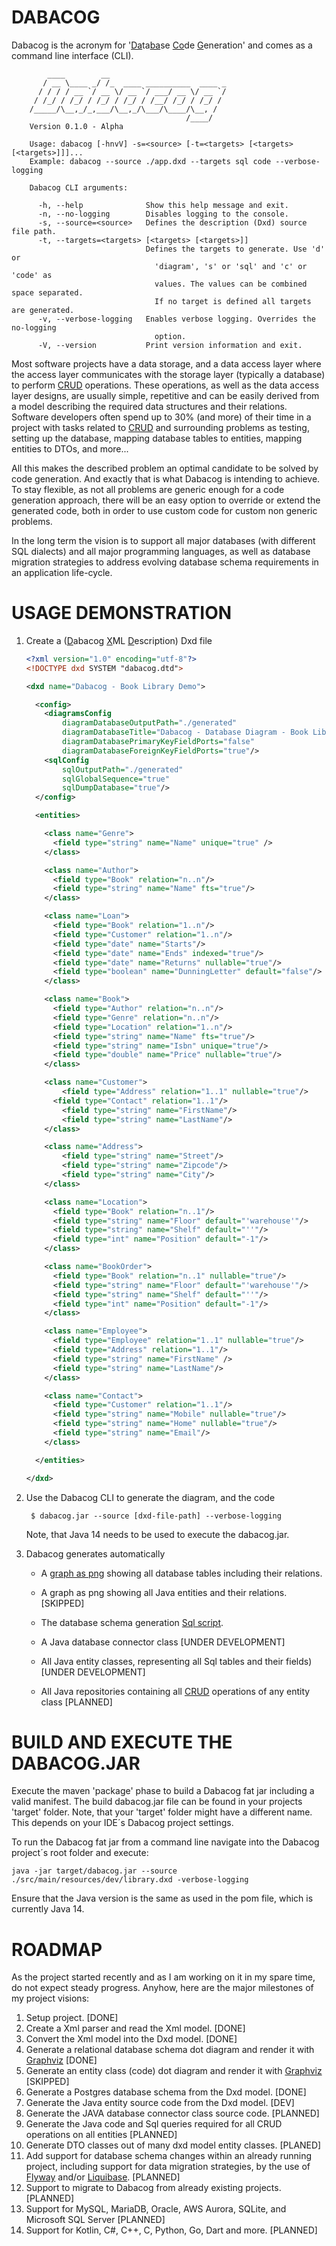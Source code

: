 # DABACOG

Dabacog is the acronym for '<ins>Da</ins>ta<ins>ba</ins>se <ins>Co</ins>de <ins>G</ins>eneration'
and comes as a command line interface (CLI).

            ____        __
           / __ \____ _/ /_  ____ __________  ____ _
          / / / / __ `/ __ \/ __ `/ ___/ __ \/ __ `/
         / /_/ / /_/ / /_/ / /_/ / /__/ /_/ / /_/ /
        /_____/\__,_/_,___/\__,_/\___/\____/\__, /
                                           /____/
        Version 0.1.0 - Alpha

        Usage: dabacog [-hnvV] -s=<source> [-t=<targets> [<targets> [<targets>]]]...
        Example: dabacog --source ./app.dxd --targets sql code --verbose-logging

        Dabacog CLI arguments:

          -h, --help              Show this help message and exit.
          -n, --no-logging        Disables logging to the console.
          -s, --source=<source>   Defines the description (Dxd) source file path.
          -t, --targets=<targets> [<targets> [<targets>]]
                                  Defines the targets to generate. Use 'd' or
                                    'diagram', 's' or 'sql' and 'c' or 'code' as
                                    values. The values can be combined space separated.
                                    If no target is defined all targets are generated.
          -v, --verbose-logging   Enables verbose logging. Overrides the no-logging
                                    option.
          -V, --version           Print version information and exit.

Most software projects have a data storage, and a data access layer where the access layer
communicates with the storage layer (typically a database) to perform
[CRUD](https://en.wikipedia.org/wiki/Create,_read,_update_and_delete) operations. These operations,
as well as the data access layer designs, are usually simple, repetitive and can be easily derived
from a model describing the required data structures and their relations.
Software developers often spend up to 30% (and more) of their time in a project with tasks
related to [CRUD](https://en.wikipedia.org/wiki/Create,_read,_update_and_delete) and
surrounding problems as testing, setting up the database, mapping database tables to entities,
mapping entities to DTOs, and more...

All this makes the described problem an optimal candidate to be solved by code generation. And
exactly that is what Dabacog is intending to achieve. To stay flexible, as not all problems are
generic enough for a code generation approach, there will be an easy option to override or extend
the generated code, both in order to use custom code for custom non generic problems.

In the long term the vision is to support all major databases (with different SQL dialects) and all
major programming languages, as well as database migration strategies to address evolving database
schema requirements in an application life-cycle.

# USAGE DEMONSTRATION

1. Create a (<ins>D</ins>abacog <ins>X</ins>ML <ins>D</ins>escription) Dxd file
    ```xml
    <?xml version="1.0" encoding="utf-8"?>
    <!DOCTYPE dxd SYSTEM "dabacog.dtd">

    <dxd name="Dabacog - Book Library Demo">

      <config>
        <diagramsConfig
            diagramDatabaseOutputPath="./generated"
            diagramDatabaseTitle="Dabacog - Database Diagram - Book Library Demo"
            diagramDatabasePrimaryKeyFieldPorts="false"
            diagramDatabaseForeignKeyFieldPorts="true"/>
        <sqlConfig
            sqlOutputPath="./generated"
            sqlGlobalSequence="true"
            sqlDumpDatabase="true"/>
      </config>

      <entities>

        <class name="Genre">
          <field type="string" name="Name" unique="true" />
        </class>

        <class name="Author">
          <field type="Book" relation="n..n"/>
          <field type="string" name="Name" fts="true"/>
        </class>

        <class name="Loan">
          <field type="Book" relation="1..n"/>
          <field type="Customer" relation="1..n"/>
          <field type="date" name="Starts"/>
          <field type="date" name="Ends" indexed="true"/>
          <field type="date" name="Returns" nullable="true"/>
          <field type="boolean" name="DunningLetter" default="false"/>
        </class>

        <class name="Book">
          <field type="Author" relation="n..n"/>
          <field type="Genre" relation="n..n"/>
          <field type="Location" relation="1..n"/>
          <field type="string" name="Name" fts="true"/>
          <field type="string" name="Isbn" unique="true"/>
          <field type="double" name="Price" nullable="true"/>
        </class>

        <class name="Customer">
            <field type="Address" relation="1..1" nullable="true"/>
          <field type="Contact" relation="1..1"/>
            <field type="string" name="FirstName"/>
            <field type="string" name="LastName"/>
        </class>

        <class name="Address">
            <field type="string" name="Street"/>
            <field type="string" name="Zipcode"/>
            <field type="string" name="City"/>
        </class>

        <class name="Location">
          <field type="Book" relation="n..1"/>
          <field type="string" name="Floor" default="'warehouse'"/>
          <field type="string" name="Shelf" default="''"/>
          <field type="int" name="Position" default="-1"/>
        </class>

        <class name="BookOrder">
          <field type="Book" relation="n..1" nullable="true"/>
          <field type="string" name="Floor" default="'warehouse'"/>
          <field type="string" name="Shelf" default="''"/>
          <field type="int" name="Position" default="-1"/>
        </class>

        <class name="Employee">
          <field type="Employee" relation="1..1" nullable="true"/>
          <field type="Address" relation="1..1"/>
          <field type="string" name="FirstName" />
          <field type="string" name="LastName"/>
        </class>

        <class name="Contact">
          <field type="Customer" relation="1..1"/>
          <field type="string" name="Mobile" nullable="true"/>
          <field type="string" name="Home" nullable="true"/>
          <field type="string" name="Email"/>
        </class>

      </entities>

    </dxd>
    ```

2. Use the Dabacog CLI to generate the diagram, and the code

        $ dabacog.jar --source [dxd-file-path] --verbose-logging

    Note, that Java 14 needs to be used to execute the dabacog.jar.

3. Dabacog generates automatically

    - A [graph as png](https://github.com/nilsign/dabacog/blob/develop/demo/generated-output/diagrams/DabacogDatabaseDiagram.png)
      showing all database tables including their relations.

    - A graph as png showing all Java entities and their relations. [SKIPPED]

    - The database schema generation [Sql script](https://github.com/nilsign/dabacog/blob/develop/demo/generated-output/sql/InitializeDatabase.sql).

    - A Java database connector class [UNDER DEVELOPMENT]

    - All Java entity classes, representing all Sql tables and their fields) [UNDER DEVELOPMENT]

    - All Java repositories containing all [CRUD](https://en.wikipedia.org/wiki/Create,_read,_update_and_delete)
    operations of any entity class [PLANNED]

# BUILD AND EXECUTE THE DABACOG.JAR

Execute the maven 'package' phase to build a Dabacog fat jar including a valid manifest. The build
dabacog.jar file can be found in your projects 'target' folder. Note, that your 'target' folder
might have a different name. This depends on your IDE´s Dabacog project settings.

To run the Dabacog fat jar from a command line navigate into the Dabacog project´s root folder and
execute:

    java -jar target/dabacog.jar --source ./src/main/resources/dev/library.dxd -verbose-logging

Ensure that the Java version is the same as used in the pom file, which is currently Java 14.

# ROADMAP

As the project started recently and as I am working on it in my spare time, do not expect steady
progress. Anyhow, here are the major milestones of my project visions:

1. Setup project. [DONE]
2. Create a Xml parser and read the Xml model. [DONE]
3. Convert the Xml model into the Dxd model. [DONE]
4. Generate a relational database schema dot diagram and render it with [Graphviz](https://www.graphviz.org/) [DONE]
5. Generate an entity class (code) dot diagram and render it with [Graphviz](https://www.graphviz.org/) [SKIPPED]
6. Generate a Postgres database schema from the Dxd model. [DONE]
7. Generate the Java entity source code from the Dxd model. [DEV]
8. Generate the JAVA database connector class source code. [PLANNED]
8. Generate the Java code and Sql queries required for all CRUD operations on all entities [PLANNED]
9. Generate DTO classes out of many dxd model entity classes. [PLANED]
10. Add support for database schema changes within an already running project, including support for
data migration strategies, by the use of [Flyway](https://flywaydb.org) and/or
[Liquibase](https://www.liquibase.org/). [PLANNED]
11. Support to migrate to Dabacog from already existing projects. [PLANNED]
12. Support for MySQL, MariaDB, Oracle, AWS Aurora, SQLite, and Microsoft SQL Server [PLANNED]
13. Support for Kotlin, C#, C++, C, Python, Go, Dart and more. [PLANNED]
